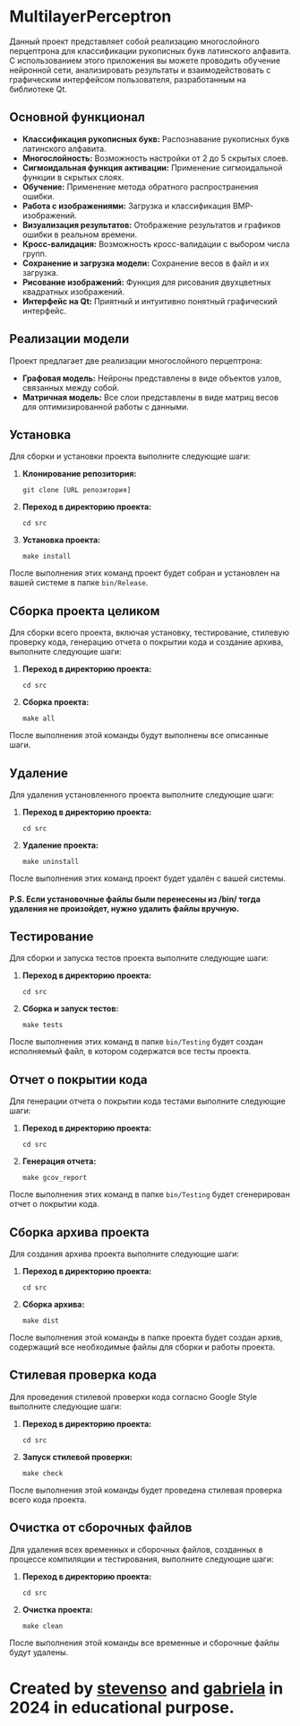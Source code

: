 # MultilayerPerceptron

Данный проект представляет собой реализацию многослойного перцептрона для классификации рукописных букв латинского алфавита. С использованием этого приложения вы можете проводить обучение нейронной сети, анализировать результаты и взаимодействовать с графическим интерфейсом пользователя, разработанным на библиотеке Qt.

## Основной функционал

- **Классификация рукописных букв:** Распознавание рукописных букв латинского алфавита.
- **Многослойность:** Возможность настройки от 2 до 5 скрытых слоев.
- **Сигмоидальная функция активации:** Применение сигмоидальной функции в скрытых слоях.
- **Обучение:** Применение метода обратного распространения ошибки.
- **Работа с изображениями:** Загрузка и классификация BMP-изображений.
- **Визуализация результатов:** Отображение результатов и графиков ошибки в реальном времени.
- **Кросс-валидация:** Возможность кросс-валидации с выбором числа групп.
- **Сохранение и загрузка модели:** Сохранение весов в файл и их загрузка.
- **Рисование изображений:** Функция для рисования двухцветных квадратных изображений.
- **Интерфейс на Qt:** Приятный и интуитивно понятный графический интерфейс.

## Реализации модели

Проект предлагает две реализации многослойного перцептрона:

- **Графовая модель:** Нейроны представлены в виде объектов узлов, связанных между собой.
- **Матричная модель:** Все слои представлены в виде матриц весов для оптимизированной работы с данными.

## Установка

Для сборки и установки проекта выполните следующие шаги:

1. **Клонирование репозитория:**
    ```
    git clone [URL репозитория]
    ```

2. **Переход в директорию проекта:**
    ```
    cd src
    ```

3. **Установка проекта:**
    ```
    make install
    ```

После выполнения этих команд проект будет собран и установлен на вашей
системе в папке `bin/Release`.

## Сборка проекта целиком

Для сборки всего проекта, включая установку, тестирование, стилевую
проверку кода, генерацию отчета о покрытии кода и создание архива,
выполните следующие шаги:

1. **Переход в директорию проекта:**
    ```
    cd src
    ```

2. **Сборка проекта:**
    ```
    make all
    ```

После выполнения этой команды будут выполнены все описанные шаги.

## Удаление

Для удаления установленного проекта выполните следующие шаги:

1. **Переход в директорию проекта:**
    ```
    cd src
    ```

2. **Удаление проекта:**
    ```
    make uninstall
    ```

После выполнения этих команд проект будет удалён с вашей системы.

#### P.S. Если установочные файлы были перенесены из /bin/ тогда удаления не произойдет, нужно удалить файлы вручную.


## Тестирование

Для сборки и запуска тестов проекта выполните следующие шаги:

1. **Переход в директорию проекта:**
    ```
    cd src
    ```

2. **Сборка и запуск тестов:**
    ```
    make tests
    ```

После выполнения этих команд в папке `bin/Testing` будет создан исполняемый 
файл, в котором содержатся все тесты проекта.

## Отчет о покрытии кода

Для генерации отчета о покрытии кода тестами выполните следующие шаги:

1. **Переход в директорию проекта:**
    ```
    cd src
    ```

2. **Генерация отчета:**
    ```
    make gcov_report
    ```

После выполнения этих команд в папке `bin/Testing` будет сгенерирован отчет о покрытии кода.

## Сборка архива проекта

Для создания архива проекта выполните следующие шаги:

1. **Переход в директорию проекта:**
    ```
    cd src
    ```

2. **Сборка архива:**
    ```
    make dist
    ```

После выполнения этой команды в папке проекта будет создан архив,
содержащий все необходимые файлы для сборки и работы проекта.

## Стилевая проверка кода

Для проведения стилевой проверки кода согласно Google Style выполните следующие шаги:

1. **Переход в директорию проекта:**
    ```
    cd src
    ```

2. **Запуск стилевой проверки:**
    ```
    make check
    ```

После выполнения этой команды будет проведена стилевая проверка всего кода проекта.

## Очистка от сборочных файлов

Для удаления всех временных и сборочных файлов, созданных в процессе компиляции и тестирования, выполните следующие шаги:

1. **Переход в директорию проекта:**
    ```
    cd src
    ```

2. **Очистка проекта:**
    ```
    make clean
    ```

После выполнения этой команды все временные и сборочные файлы будут удалены.

# Created by [stevenso](https://github.com/v3ssel) and [gabriela](https://github.com/TanyaPh) in 2024 in educational purpose.

